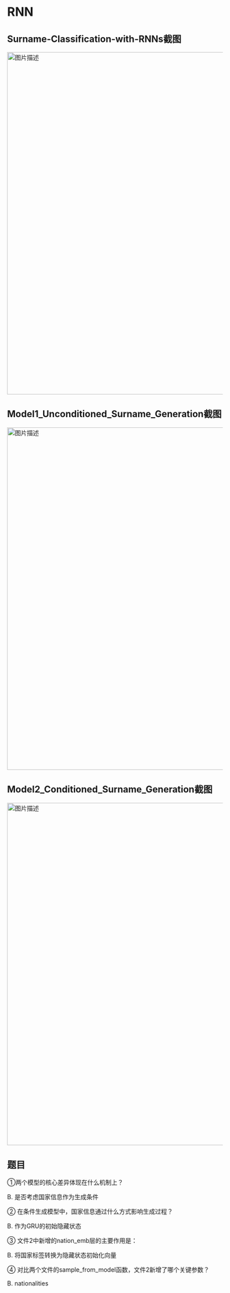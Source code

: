 # RNN
## Surname-Classification-with-RNNs截图
<img src="https://github.com/changhedong/-/blob/master/%E5%9B%BE/MM.png" alt="图片描述" width = "800" height = "图片长度" />

## Model1_Unconditioned_Surname_Generation截图
<img src="https://github.com/changhedong/-/blob/master/%E5%9B%BE/L.png" alt="图片描述" width = "800" height = "图片长度" />

## Model2_Conditioned_Surname_Generation截图
<img src="https://github.com/changhedong/-/blob/master/%E5%9B%BE/U.png" alt="图片描述" width = "800" height = "图片长度" />

## 题目
①两个模型的核心差异体现在什么机制上？

B. 是否考虑国家信息作为生成条件


② 在条件生成模型中，国家信息通过什么方式影响生成过程？

B. 作为GRU的初始隐藏状态


③ 文件2中新增的nation_emb层的主要作用是：

B. 将国家标签转换为隐藏状态初始化向量


④ 对比两个文件的sample_from_model函数，文件2新增了哪个关键参数？

B. nationalities
